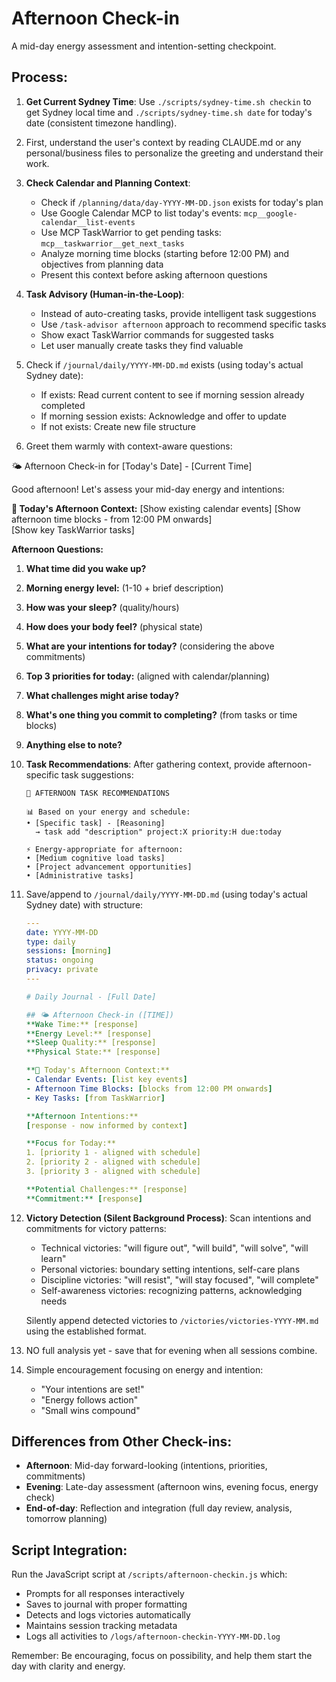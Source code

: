 # Afternoon Check-in

A mid-day energy assessment and intention-setting checkpoint.

## Process:

1. **Get Current Sydney Time**: Use `./scripts/sydney-time.sh checkin` to get Sydney local time and `./scripts/sydney-time.sh date` for today's date (consistent timezone handling).

2. First, understand the user's context by reading CLAUDE.md or any personal/business files to personalize the greeting and understand their work.

3. **Check Calendar and Planning Context**:
   - Check if `/planning/data/day-YYYY-MM-DD.json` exists for today's plan
   - Use Google Calendar MCP to list today's events: `mcp__google-calendar__list-events`
   - Use MCP TaskWarrior to get pending tasks: `mcp__taskwarrior__get_next_tasks`
   - Analyze morning time blocks (starting before 12:00 PM) and objectives from planning data
   - Present this context before asking afternoon questions
   
4. **Task Advisory (Human-in-the-Loop)**:
   - Instead of auto-creating tasks, provide intelligent task suggestions
   - Use `/task-advisor afternoon` approach to recommend specific tasks
   - Show exact TaskWarrior commands for suggested tasks
   - Let user manually create tasks they find valuable

5. Check if `/journal/daily/YYYY-MM-DD.md` exists (using today's actual Sydney date):
   - If exists: Read current content to see if morning session already completed
   - If morning session exists: Acknowledge and offer to update
   - If not exists: Create new file structure

6. Greet them warmly with context-aware questions:

🌤️ Afternoon Check-in for [Today's Date] - [Current Time]

Good afternoon! Let's assess your mid-day energy and intentions:

**📅 Today's Afternoon Context:**
[Show existing calendar events]
[Show afternoon time blocks - from 12:00 PM onwards]  
[Show key TaskWarrior tasks]

**Afternoon Questions:**
1. **What time did you wake up?**
2. **Morning energy level:** (1-10 + brief description)
3. **How was your sleep?** (quality/hours)
4. **How does your body feel?** (physical state)
5. **What are your intentions for today?** (considering the above commitments)
6. **Top 3 priorities for today:** (aligned with calendar/planning)
7. **What challenges might arise today?**
8. **What's one thing you commit to completing?** (from tasks or time blocks)
9. **Anything else to note?**

7. **Task Recommendations**: After gathering context, provide afternoon-specific task suggestions:
   ```
   🎯 AFTERNOON TASK RECOMMENDATIONS
   
   📊 Based on your energy and schedule:
   • [Specific task] - [Reasoning]
     → task add "description" project:X priority:H due:today
   
   ⚡ Energy-appropriate for afternoon:
   • [Medium cognitive load tasks]
   • [Project advancement opportunities] 
   • [Administrative tasks]
   ```

8. Save/append to `/journal/daily/YYYY-MM-DD.md` (using today's actual Sydney date) with structure:
   ```yaml
   ---
   date: YYYY-MM-DD
   type: daily
   sessions: [morning]
   status: ongoing
   privacy: private
   ---

   # Daily Journal - [Full Date]

   ## 🌤️ Afternoon Check-in ([TIME])
   **Wake Time:** [response]
   **Energy Level:** [response]
   **Sleep Quality:** [response]
   **Physical State:** [response]
   
   **📅 Today's Afternoon Context:**
   - Calendar Events: [list key events]
   - Afternoon Time Blocks: [blocks from 12:00 PM onwards]
   - Key Tasks: [from TaskWarrior]
   
   **Afternoon Intentions:**
   [response - now informed by context]
   
   **Focus for Today:**
   1. [priority 1 - aligned with schedule]
   2. [priority 2 - aligned with schedule]
   3. [priority 3 - aligned with schedule]
   
   **Potential Challenges:** [response]
   **Commitment:** [response]
   ```

9. **Victory Detection (Silent Background Process)**:
   Scan intentions and commitments for victory patterns:
   - Technical victories: "will figure out", "will build", "will solve", "will learn"
   - Personal victories: boundary setting intentions, self-care plans
   - Discipline victories: "will resist", "will stay focused", "will complete"
   - Self-awareness victories: recognizing patterns, acknowledging needs
   
   Silently append detected victories to `/victories/victories-YYYY-MM.md` using the established format.

8. NO full analysis yet - save that for evening when all sessions combine.

9. Simple encouragement focusing on energy and intention:
   - "Your intentions are set!"
   - "Energy follows action"
   - "Small wins compound"

## Differences from Other Check-ins:
- **Afternoon**: Mid-day forward-looking (intentions, priorities, commitments)
- **Evening**: Late-day assessment (afternoon wins, evening focus, energy check)
- **End-of-day**: Reflection and integration (full day review, analysis, tomorrow planning)

## Script Integration:
Run the JavaScript script at `/scripts/afternoon-checkin.js` which:
- Prompts for all responses interactively
- Saves to journal with proper formatting
- Detects and logs victories automatically
- Maintains session tracking metadata
- Logs all activities to `/logs/afternoon-checkin-YYYY-MM-DD.log`

Remember: Be encouraging, focus on possibility, and help them start the day with clarity and energy.